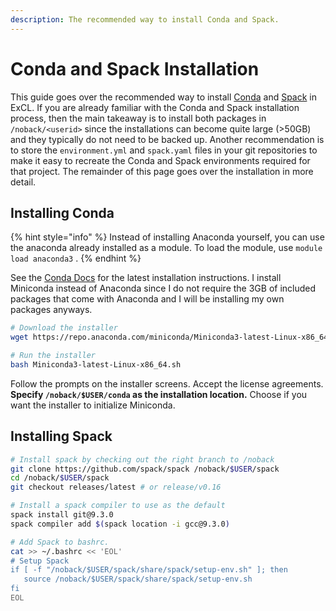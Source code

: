 ```yaml
---
description: The recommended way to install Conda and Spack.
---
```


# Conda and Spack Installation

This guide goes over the recommended way to install [Conda](https://docs.conda.io/en/latest/) and [Spack](https://spack-tutorial.readthedocs.io/en/latest/) in ExCL. If you are already familiar with the Conda and Spack installation process, then the main takeaway is to install both packages in `/noback/<userid>` since the installations can become quite large (>50GB) and they typically do not need to be backed up. Another recommendation is to store the `environment.yml` and `spack.yaml` files in your git repositories to make it easy to recreate the Conda and Spack environments required for that project. The remainder of this page goes over the installation in more detail.

## Installing Conda

{% hint style="info" %}
Instead of installing Anaconda yourself, you can use the anaconda already installed as a module. To load the module, use `module load anaconda3` .
{% endhint %}

See the [Conda Docs](https://docs.conda.io/en/latest/miniconda.html#linux-installers) for the latest installation instructions. I install Miniconda instead of Anaconda since I do not require the 3GB of included packages that come with Anaconda and I will be installing my own packages anyways.

```bash
# Download the installer
wget https://repo.anaconda.com/miniconda/Miniconda3-latest-Linux-x86_64.sh

# Run the installer
bash Miniconda3-latest-Linux-x86_64.sh
```

Follow the prompts on the installer screens. Accept the license agreements. **Specify `/noback/$USER/conda` as the installation location.** Choose if you want the installer to initialize Miniconda.

## Installing Spack

```bash
# Install spack by checking out the right branch to /noback
git clone https://github.com/spack/spack /noback/$USER/spack
cd /noback/$USER/spack
git checkout releases/latest # or release/v0.16

# Install a spack compiler to use as the default
spack install git@9.3.0 
spack compiler add $(spack location -i gcc@9.3.0)

# Add Spack to bashrc.
cat >> ~/.bashrc << 'EOL'
# Setup Spack
if [ -f "/noback/$USER/spack/share/spack/setup-env.sh" ]; then
   source /noback/$USER/spack/share/spack/setup-env.sh
fi
EOL
```
